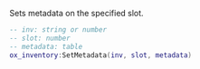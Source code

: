 Sets metadata on the specified slot.

```lua
-- inv: string or number
-- slot: number
-- metadata: table
ox_inventory:SetMetadata(inv, slot, metadata)
```
